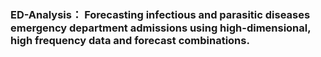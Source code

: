 ### ED-Analysis： Forecasting infectious and parasitic diseases emergency department admissions using high-dimensional, high frequency data and forecast combinations.
